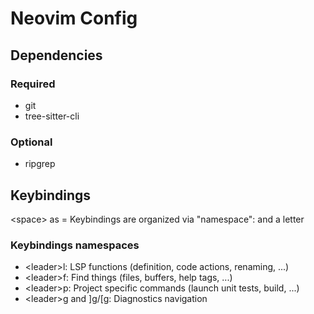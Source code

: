 # Neovim Config

## Dependencies
### Required
- git
- tree-sitter-cli
### Optional
- ripgrep

## Keybindings
\<space> as =<leader>
Keybindings are organized via "namespace": <leader> and a letter

### Keybindings namespaces
- \<leader>l: LSP functions (definition, code actions, renaming, ...)
- \<leader>f: Find things (files, buffers, help tags, ...)
- \<leader>p: Project specific commands (launch unit tests, build, ...)
- \<leader>g and ]g/[g: Diagnostics navigation
